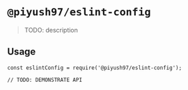 # `@piyush97/eslint-config`

> TODO: description

## Usage

```
const eslintConfig = require('@piyush97/eslint-config');

// TODO: DEMONSTRATE API
```
